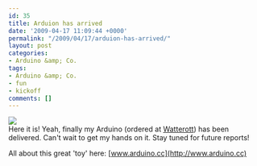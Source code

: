 ```yaml
---
id: 35
title: Arduion has arrived
date: '2009-04-17 11:09:44 +0000'
permalink: "/2009/04/17/arduion-has-arrived/"
layout: post
categories:
- Arduino &amp; Co.
tags:
- Arduino &amp; Co.
- fun
- kickoff
comments: []
---
```

![](http://orguz.files.wordpress.com/2007/11/arduino_extreme_480.jpg)  
Here it is! Yeah, finally my Arduino (ordered at [Watterott](http://www.watterott.com)) has been delivered. Can't wait to get my hands on it. Stay tuned for future reports!

All about this great 'toy' here: [www.arduino.cc](http://www.arduino.cc)